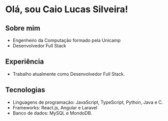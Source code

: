 # Olá, sou Caio Lucas Silveira!

## Sobre mim

- Engenheiro da Computação formado pela Unicamp
- Desenvolvedor Full Stack

## Experiência

- Trabalho atualmente como Desenvolvedor Full Stack.

## Tecnologias

- Linguagens de programação: JavaScript, TypeScript, Python, Java e C.
- Frameworks: React.js, Angular e Laravel
- Banco de dados: MySQL e MondoDB.
